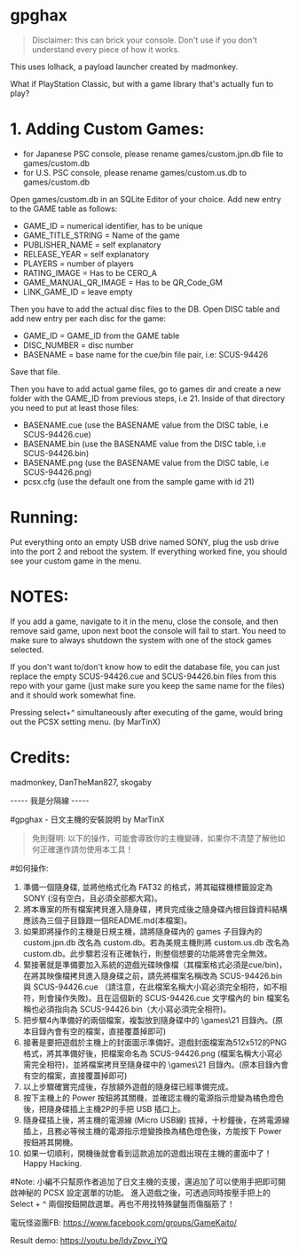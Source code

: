 # gpghax

>Disclaimer: this can brick your console. Don't use if you don't understand every piece of how it works.

This uses lolhack, a payload launcher created by madmonkey.

What if PlayStation Classic, but with a game library that's actually fun to play?

# 1. Adding Custom Games:

* for Japanese PSC console, please rename games/custom.jpn.db file to games/custom.db
* for U.S. PSC console, please rename games/custom.us.db to games/custom.db


Open games/custom.db in an SQLite Editor of your choice.
Add new entry to the GAME table as follows:
* GAME_ID = numerical identifier, has to be unique
* GAME_TITLE_STRING = Name of the game
* PUBLISHER_NAME = self explanatory
* RELEASE_YEAR = self explanatory
* PLAYERS = number of players
* RATING_IMAGE = Has to be CERO_A
* GAME_MANUAL_QR_IMAGE = Has to be QR_Code_GM
* LINK_GAME_ID = leave empty

Then you have to add the actual disc files to the DB.
Open DISC table and add new entry per each disc for the game:
* GAME_ID = GAME_ID from the GAME table
* DISC_NUMBER = disc number
* BASENAME = base name for the cue/bin file pair, i.e: SCUS-94426

Save that file.

Then you have to add actual game files, go to games dir and create a new folder with the GAME_ID from previous steps, i.e 21.
Inside of that directory you need to put at least those files:
* BASENAME.cue (use the BASENAME value from the DISC table, i.e SCUS-94426.cue)
* BASENAME.bin (use the BASENAME value from the DISC table, i.e SCUS-94426.bin)
* BASENAME.png (use the BASENAME value from the DISC table, i.e SCUS-94426.png)
* pcsx.cfg (use the default one from the sample game with id 21)

# Running:
Put everything onto an empty USB drive named SONY, plug the usb drive into the port 2 and reboot the system. If everything worked fine, you should see your custom game in the menu.

# NOTES:
If you add a game, navigate to it in the menu, close the console, and then remove said game, upon next boot the console will fail to start. You need to make sure to always shutdown the system with one of the stock games selected.

If you don't want to/don't know how to edit the database file, you can just replace the empty SCUS-94426.cue and SCUS-94426.bin files from this repo with your game (just make sure you keep the same name for the files) and it should work somewhat fine.

Pressing select+^ simultaneously after executing of the game, would bring out the PCSX setting menu. (by MarTinX)

# Credits:
madmonkey, DanTheMan827, skogaby

----- 我是分隔線 ----- 


#gpghax - 日文主機的安裝說明 by MarTinX
> 免則聲明: 以下的操作，可能會導致你的主機變磚，如果你不清楚了解他如何正確運作請勿使用本工具！



#如何操作:
1. 準備一個隨身碟, 並將他格式化為 FAT32 的格式，將其磁碟機標籤設定為 SONY (沒有空白，且必須全部都大寫)。
2. 將本專案的所有檔案拷貝進入隨身碟，拷貝完成後之隨身碟內根目錄資料結構應該為三個子目錄跟一個README.md(本檔案)。
3. 如果即將操作的主機是日規主機，請將隨身碟內的 games 子目錄內的 custom.jpn.db 改名為 custom.db。若為美規主機則將 custom.us.db 改名為 custom.db。此步驟若沒有正確執行，則整個想要的功能將會完全無效。
4. 緊接著就是準備要加入系統的遊戲光碟映像檔（其檔案格式必須是cue/bin)，在將其映像檔拷貝進入隨身碟之前，請先將檔案名稱改為 SCUS-94426.bin 與 SCUS-94426.cue （請注意，在此檔案名稱大小寫必須完全相符，如不相符，則會操作失敗)。且在這個新的 SCUS-94426.cue 文字檔內的 bin 檔案名稱也必須指向為 SCUS-94426.bin（大小寫必須完全相符)。
5. 把步驟4內準備好的兩個檔案，複製放到隨身碟中的 \games\21 目錄內。(原本目錄內會有空的檔案，直接覆蓋掉即可)
6. 接著是要把遊戲於主機上的封面圖示準備好。遊戲封面檔案為512x512的PNG格式，將其準備好後，把檔案命名為 SCUS-94426.png (檔案名稱大小寫必需完全相符)，並將檔案拷貝至隨身碟中的 \games\21 目錄內。(原本目錄內會有空的檔案，直接覆蓋掉即可)
7. 以上步驟確實完成後，存放額外遊戲的隨身碟已經準備完成。
8. 按下主機上的 Power 按鈕將其關機，並確認主機的電源指示燈變為橘色燈色後，把隨身碟插上主機2P的手把 USB 插口上。
9. 隨身碟插上後，將主機的電源線 (Micro USB線) 拔掉，十秒鐘後，在將電源線插上，且務必等候主機的電源指示燈變換換為橘色燈色後，方能按下 Power 按鈕將其開機。
10. 如果一切順利，開機後就會看到這款追加的遊戲出現在主機的畫面中了！ Happy Hacking.


#Note:
小編不只幫原作者追加了日文主機的支援，還追加了可以使用手把即可開啟神秘的 PCSX 設定選單的功能。
進入遊戲之後，可透過同時按壓手把上的 Select + ^ 兩個按鈕開啟選單。再也不用找特殊鍵盤而傷腦筋了！

電玩怪盜團FB: https://www.facebook.com/groups/GameKaito/

Result demo: https://youtu.be/IdyZpvv_jYQ



